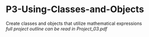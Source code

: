 # P3-Using-Classes-and-Objects
Create classes and objects that utilize mathematical expressions  
*full project outline can be read in Project_03.pdf*
